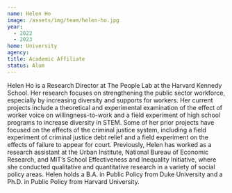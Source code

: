 ```yaml
---
name: Helen Ho
image: /assets/img/team/helen-ho.jpg
year:
  - 2022
  - 2023
home: University
agency:
title: Academic Affiliate
status: Alum
---
```

Helen Ho is a Research Director at The People Lab at the Harvard Kennedy School. Her research focuses on strengthening the public sector workforce, especially by increasing diversity and supports for workers. Her current projects include a theoretical and experimental examination of the effect of worker voice on willingness-to-work and a field experiment of high school programs to increase diversity in STEM. Some of her prior projects have focused on the effects of the criminal justice system, including a field experiment of criminal justice debt relief and a field experiment on the effects of failure to appear for court. Previously, Helen has worked as a research assistant at the Urban Institute, National Bureau of Economic Research, and MIT’s School Effectiveness and Inequality Initiative, where she conducted qualitative and quantitative research in a variety of social policy areas. Helen holds a B.A. in Public Policy from Duke University and a Ph.D. in Public Policy from Harvard University.

